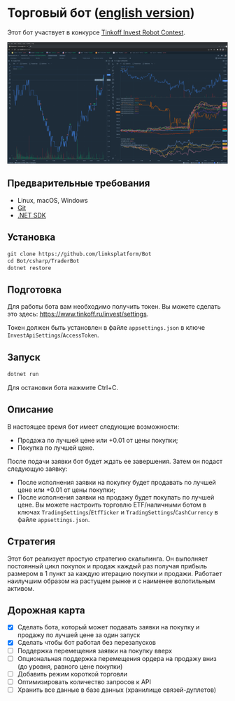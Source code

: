 # Торговый бот ([english version](README.md))

Этот бот участвует в конкурсе [Tinkoff Invest Robot Contest](https://github.com/Tinkoff/invest-robot-contest).

[![Торговля с ботом](trading.png)](trading.png)

## Предварительные требования
* Linux, macOS, Windows
* [Git](https://git-scm.com/downloads)
* [.NET SDK](https://dotnet.microsoft.com/download)

## Установка
```
git clone https://github.com/linksplatform/Bot
cd Bot/csharp/TraderBot
dotnet restore
```

## Подготовка

Для работы бота вам необходимо получить токен. Вы можете сделать это здесь: https://www.tinkoff.ru/invest/settings.

Токен должен быть установлен в файле `appsettings.json` в ключе `InvestApiSettings`/`AccessToken`.

## Запуск
```sh
dotnet run
```

Для остановки бота нажмите Ctrl+C.

## Описание

В настоящее время бот имеет следующие возможности:
* Продажа по лучшей цене или +0.01 от цены покупки;
* Покупка по лучшей цене.

После подачи заявки бот будет ждать ее завершения. Затем он подаст следующую заявку:
* После исполнения заявки на покупку будет продавать по лучшей цене или +0.01 от цены покупки;
* После исполнения заявки на продажу будет покупать по лучшей цене.
Вы можете настроить торговлю ETF/наличными ботом в ключах `TradingSettings`/`EtfTicker` и `TradingSettings`/`CashCurrency` в файле `appsettings.json`.

## Стратегия

Этот бот реализует простую стратегию скальпинга.
Он выполняет постоянный цикл покупок и продаж каждый раз получая прибыль размером в 1 пункт за каждую итерацию покупки и продажи.
Работает наилучшим образом на растущем рынке и с наименее волотильным активом.

## Дорожная карта
- [x] Сделать бота, который может подавать заявки на покупку и продажу по лучшей цене за один запуск
- [x] Сделать чтобы бот работал без перезапусков
- [ ] Поддержка перемещения заявки на покупку вверх
- [ ] Опциональная поддержка перемещения ордера на продажу вниз (до уровня, равного цене покупки)
- [ ] Добавить режим короткой торговли
- [ ] Оптимизировать количество запросов к API
- [ ] Хранить все данные в базе данных (хранилище связей-дуплетов)
